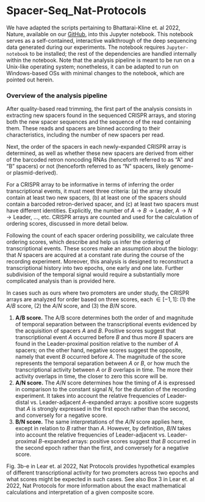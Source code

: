 # Spacer-Seq_Nat-Protocols

We have adapted the scripts pertaining to Bhattarai-Kline et. al 2022, Nature, available on our [GitHub](https://github.com/Shipman-Lab/Spacer-Seq), into this Jupyter notebook. This notebook serves as a self-contained, interactive walkthrough of the deep sequencing data generated during our experiments. The notebook requires `Jupyter-notebook` to be installed; the rest of the dependencies are handled internally within the notebook. Note that the analysis pipeline is meant to be run on a Unix-like operating system; nonetheless, it can be adapted to run on Windows-based OSs with minimal changes to the notebook, which are pointed out herein.

### Overview of the analysis pipeline

After quality-based read trimming, the first part of the analysis consists in extracting new spacers found in the sequenced CRISPR arrays, and storing both the new spacer sequences and the sequence of the read containing them. These reads and spacers are binned according to their characteristics, including the number of new spacers per read.       
      
Next, the order of the spacers in each newly-expanded CRISPR array is determined, as well as whether these new spacers are derived from either of the barcoded retron noncoding RNAs (henceforth referred to as “A” and “B” spacers) or not (henceforth referred to as “N” spacers, likely genome- or plasmid-derived).     
      
For a CRISPR array to be informative in terms of inferring the order transcriptional events, it must meet three criteria: (a) the array should contain at least two new spacers, (b) at least one of the spacers should contain a barcoded retron-derived spacer, and (c) at least two spacers must have different identities. Explicitly, the number of $A \to B \to \text{Leader}$, $A \to N \to \text{Leader}$, …, etc. CRISPR arrays are counted and used for the calculation of ordering scores, discussed in more detail below.      
      
Following the count of each spacer ordering possibility, we calculate three ordering scores, which describe and help us infer the ordering of transcriptional events. These scores make an assumption about the biology: that $N$ spacers are acquired at a constant rate during the course of the recording experiment. Moreover, this analysis is designed to reconstruct a transcriptional history into two epochs, one early and one late. Further subdivision of the temporal signal would require a substantially more complicated analysis than is provided here.    
     
In cases such as ours where two promoters are under study, the CRISPR arrays are analyzed for order based on three scores, each $\in [-1,1]$: (1) the $A/B$ score, (2) the $A/N$ score, and (3) the $B/N$ score.    
1. **A/B score.** The A/B score determines both the order of and magnitude of temporal separation between the transcriptional events evidenced by the acquisition of spacers $A$ and $B$. Positive scores suggest that transcriptional event $A$ occurred before $B$ and thus more $B$ spacers are found in the Leader-proximal position relative to the number of $A$ spacers; on the other hand, negative scores suggest the opposite, namely that event $B$ occurred before $A$. The magnitude of the score represents the temporal separation between $A$ or $B$, or how much the transcriptional activity between $A$ or $B$ overlaps in time. The more their activity overlaps in time, the closer to zero this score will be.     
2. **A/N score.** The $A/N$ score determines how the timing of $A$ is expressed in comparison to the constant signal $N$, for the duration of the recording experiment. It takes into account the relative frequencies of Leader-distal vs. Leader-adjacent $A$-expanded arrays: a positive score suggests that $A$ is strongly expressed in the first epoch rather than the second, and conversely for a negative score.     
3. **B/N score.** The same interpretations of the $A/N$ score applies here, except in relation to $B$ rather than $A$. However, by definition, $B/N$ takes into account the relative frequencies of Leader-adjacent vs. Leader-proximal $B$-expanded arrays: positive scores suggest that $B$ occurred in the second epoch rather than the first, and conversely for a negative score.
     
Fig. 3b-e in Lear et. al 2022, Nat Protocols provides hypothetical examples of different transcriptional activity for two promoters across two epochs and what scores might be expected in such cases. See also Box 3 in Lear et. al 2022, Nat Protocols for more information about the exact mathematical calculations and interpretation of a given composite score.
